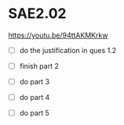 # SAE2.02

https://youtu.be/94ttAKMKrkw

- [ ] do the justification in ques 1.2

- [ ] finish part 2

- [ ] do part 3

- [ ] do part 4

- [ ] do part 5

